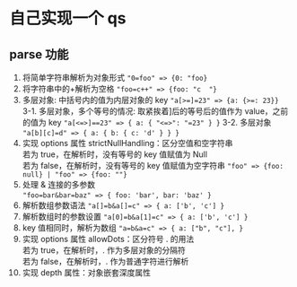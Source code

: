 # 自己实现一个 qs

## parse 功能

1. 将简单字符串解析为对象形式
   `"0=foo" => {0: "foo}`
2. 将字符串中的+解析为空格
   `"foo=c++" => {foo: "c  "}`
3. 多层对象: 中括号内的值为内层对象的 key
   `"a[>=]=23" => {a: {>=: 23}}`  
   3-1. 多层对象，多个等号的情况: 取紧挨着]后的等号后的值作为 value，之前的值为 key
   `"a[<=>]==23" => { a: { "<=>": "=23" } }`
   3-2. 多层对象
   `"a[b][c]=d" => { a: { b: { c: 'd' } } }`
4. 实现 options 属性 strictNullHandling：区分空值和空字符串  
   若为 true，在解析时，没有等号的 key 值赋值为 Null  
   若为 false，在解析时，没有等号的 key 值赋值为空字符串
   `"foo" => {foo: null} | "foo" => {foo: ""}`
5. 处理 & 连接的多参数  
   `"foo=bar&bar=baz" => { foo: 'bar', bar: 'baz' }`
6. 解析数组参数语法
   `"a[]=b&a[]=c" => { a: ['b', 'c'] }`
7. 解析数组时的参数设置
   `"a[0]=b&a[1]=c" => { a: ['b', 'c'] }`
8. key 值相同时，解析为数组
   `"a=b&a=c" => { a: ["b", "c"], }`
9. 实现 options 属性 allowDots：区分符号 . 的用法  
   若为 true，在解析时，. 作为多层对象的分隔符  
   若为 false，在解析时，. 作为普通字符进行解析
10. 实现 depth 属性：对象嵌套深度属性
